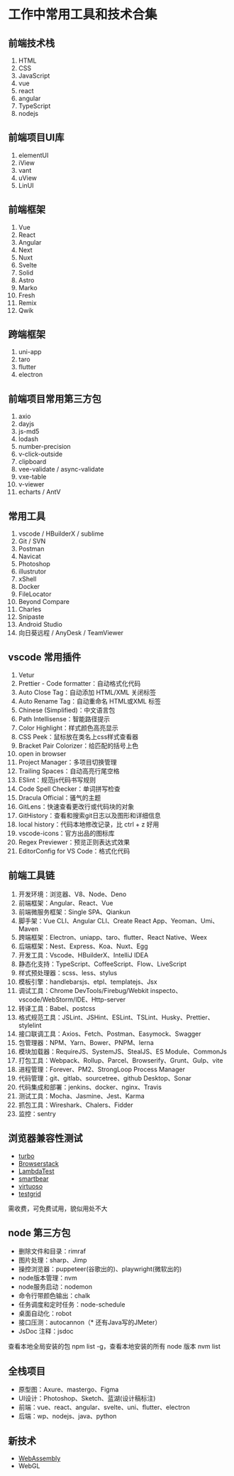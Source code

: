 # 工作中常用工具和技术合集

## 前端技术栈

1. HTML
2. CSS
3. JavaScript
4. vue
5. react
6. angular
7. TypeScript
8. nodejs


## 前端项目UI库

1. elementUI
2. iView
3. vant
4. uView
5. LinUI

## 前端框架
1. Vue
2. React
3. Angular
4. Next
5. Nuxt
6. Svelte
7. Solid
8. Astro
9. Marko
10. Fresh
11. Remix
12. Qwik

## 跨端框架

1. uni-app
2. taro
3. flutter
4. electron


## 前端项目常用第三方包

1. axio
2. dayjs
3. js-md5
4. lodash
5. number-precision
6. v-click-outside
7. clipboard
8. vee-validate / async-validate
9. vxe-table
10. v-viewer
11. echarts / AntV


## 常用工具

1. vscode / HBuilderX / sublime
2. Git / SVN
3. Postman
4. Navicat
5. Photoshop
6. illustrutor
7. xShell
8. Docker
9. FileLocator
10. Beyond Compare
11. Charles
12. Snipaste
13. Android Studio
14. 向日葵远程 / AnyDesk / TeamViewer


## vscode 常用插件

1. Vetur
2. Prettier - Code formatter：自动格式化代码
3. Auto Close Tag：自动添加 HTML/XML 关闭标签
4. Auto Rename Tag：自动重命名 HTML或XML 标签
5. Chinese (Simplified)：中文语言包
6. Path Intellisense：智能路径提示
7. Color Highlight：样式颜色高亮显示
8. CSS Peek：鼠标放在类名上css样式查看器
9. Bracket Pair Colorizer：给匹配的括号上色
10. open in browser
11. Project Manager：多项目切换管理
12. Trailing Spaces：自动高亮行尾空格
13. ESlint：规范js代码书写规则
14. Code Spell Checker：单词拼写检查
15. Dracula Official：骚气的主题
16. GitLens：快速查看更改行或代码块的对象
17. GitHistory：查看和搜索git日志以及图形和详细信息
18. local history：代码本地修改记录，比 ctrl + z 好用
19. vscode-icons：官方出品的图标库
20. Regex Previewer：预览正则表达式效果
20. EditorConfig for VS Code：格式化代码


## 前端工具链

1. 开发环境：浏览器、V8、Node、Deno
2. 前端框架：Angular、React、Vue
3. 前端微服务框架：Single SPA、Qiankun
4. 脚手架：Vue CLI、Angular CLI、Create React App、Yeoman、Umi、Maven
5. 跨端框架：Electron、uniapp、taro、flutter、React Native、Weex
6. 后端框架：Nest、Express、Koa、Nuxt、Egg
7. 开发工具：Vscode、HBuilderX、IntelliJ IDEA
8. 静态化支持：TypeScript、CoffeeScript、Flow、LiveScript
9. 样式预处理器：scss、less、stylus
10. 模板引擎：handlebarsjs、etpl、templatejs、Jsx
11. 调试工具：Chrome DevTools/Firebug/Webkit inspecto、vscode/WebStorm/IDE、Http-server
12. 转译工具：Babel、postcss
13. 格式规范工具：JSLint、JSHint、ESLint、TSLint、Husky、Prettier、stylelint
14. 接口联调工具：Axios、Fetch、Postman、Easymock、Swagger
15. 包管理器：NPM、Yarn、Bower、PNPM、lerna
16. 模块加载器：RequireJS、SystemJS、StealJS、ES Module、CommonJs
17. 打包工具：Webpack、Rollup、Parcel、Browserify、Grunt、Gulp、vite
18. 进程管理：Forever、PM2、StrongLoop Process Manager
19. 代码管理：git、gitlab、sourcetree、github Desktop、Sonar
20. 代码集成和部署：jenkins、docker、nginx、Travis
21. 测试工具：Mocha、Jasmine、Jest、Karma
22. 抓包工具：Wireshark、Chalers、Fidder
23. 监控：sentry

## 浏览器兼容性测试
* [turbo](https://hub.turbo.net/browsers)
* [Browserstack](https://www.browserstack.com)
* [LambdaTest](https://www.lambdatest.com)
* [smartbear](https://smartbear.com)
* [virtuoso](https://www.virtuoso.qa)
* [testgrid](https://www.testgrid.io)

需收费，可免费试用，貌似用处不大

## node 第三方包

* 删除文件和目录：rimraf
* 图片处理：sharp、Jimp
* 操控浏览器：puppeteer(谷歌出的)、playwright(微软出的)
* node版本管理：nvm
* node服务启动：nodemon
* 命令行带颜色输出：chalk
* 任务调度和定时任务：node-schedule
* 桌面自动化：robot
* 接口压测：autocannon（* 还有Java写的JMeter）
* JsDoc 注释：jsdoc

查看本地全局安装的包 npm list -g，查看本地安装的所有 node 版本 nvm list

## 全栈项目

* 原型图：Axure、mastergo、Figma
* UI设计：Photoshop、Sketch、蓝湖(设计稿标注)
* 前端：vue、react、angular、svelte、uni、flutter、electron
* 后端：wp、nodejs、java、python

## 新技术

* [WebAssembly](https://webassembly.org)
* WebGL